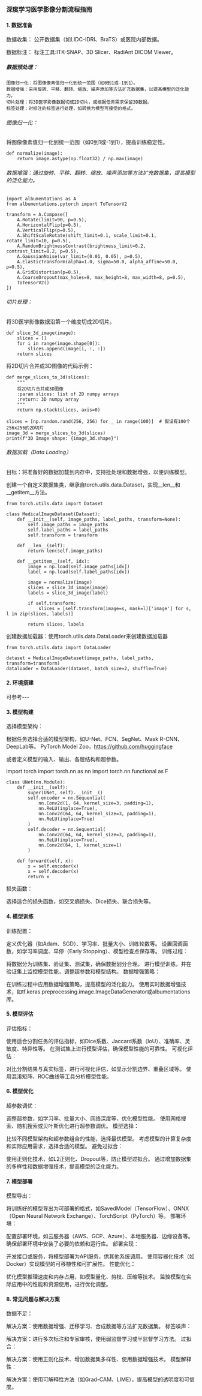 ### 深度学习医学影像分割流程指南

#### 1. 数据准备
数据收集：
公开数据集（如LIDC-IDRI、BraTS）或医院内部数据。

数据标注：
标注工具:ITK-SNAP、3D Slicer、RadiAnt DICOM Viewer。

##### 数据预处理：

	图像归一化：将图像像素值归一化到统一范围（如0到1或-1到1）。
	数据增强：采用旋转、平移、翻转、缩放、噪声添加等方法扩充数据集，以提高模型的泛化能力。
	切片处理：将3D医学影像数据切成2D切片，或根据任务需求保留3D数据。
	标签处理：对标注的标签进行处理，如转换为模型可接受的格式。
 
###### 图像归一化：

将图像像素值归一化到统一范围（如0到1或-1到1），提高训练稳定性。

	def normalize(image):
	    return image.astype(np.float32) / np.max(image)
	 
###### 数据增强：通过旋转、平移、翻转、缩放、噪声添加等方法扩充数据集，提高模型的泛化能力。
	import albumentations as A
	from albumentations.pytorch import ToTensorV2
	
	transform = A.Compose([
	    A.Rotate(limit=90, p=0.5),
	    A.HorizontalFlip(p=0.5),
	    A.VerticalFlip(p=0.5),
	    A.ShiftScaleRotate(shift_limit=0.1, scale_limit=0.1, rotate_limit=10, p=0.5),
	    A.RandomBrightnessContrast(brightness_limit=0.2, contrast_limit=0.2, p=0.5),
	    A.GaussianNoise(var_limit=(0.01, 0.05), p=0.5),
	    A.ElasticTransform(alpha=1.0, sigma=50.0, alpha_affine=50.0, p=0.5),
	    A.GridDistortion(p=0.5),
	    A.CoarseDropout(max_holes=8, max_height=8, max_width=8, p=0.5),
	    ToTensorV2()
	])
###### 切片处理：

将3D医学影像数据沿第一个维度切成2D切片。

	def slice_3d_image(image):
	    slices = []
	    for i in range(image.shape[0]):
	        slices.append(image[i, :, :])
	    return slices
	 
将2D切片合并成3D图像的代码示例：

	def merge_slices_to_3d(slices):
	    """
	    将2D切片合并成3D图像
	    :param slices: list of 2D numpy arrays
	    :return: 3D numpy array
	    """
	    return np.stack(slices, axis=0)
	
	slices = [np.random.rand(256, 256) for _ in range(100)]  # 假设有100个256x256的2D切片
	image_3d = merge_slices_to_3d(slices)
	print(f"3D Image shape: {image_3d.shape}")



###### 数据加载（Data Loading）

目标：将准备好的数据加载到内存中，支持批处理和数据增强，以便训练模型。

创建一个自定义数据集类，继承自torch.utils.data.Dataset，实现__len__和__getitem__方法。

	from torch.utils.data import Dataset
	
	class MedicalImageDataset(Dataset):
	    def __init__(self, image_paths, label_paths, transform=None):
	        self.image_paths = image_paths
	        self.label_paths = label_paths
	        self.transform = transform
	
	    def __len__(self):
	        return len(self.image_paths)
	
	    def __getitem__(self, idx):
	        image = np.load(self.image_paths[idx])
	        label = np.load(self.label_paths[idx])
	
	        image = normalize(image)
	        slices = slice_3d_image(image)
	        labels = slice_3d_image(label)
	
	        if self.transform:
	            slices = [self.transform(image=s, mask=l)['image'] for s, l in zip(slices, labels)]
	
	        return slices, labels

创建数据加载器：使用torch.utils.data.DataLoader来创建数据加载器

	from torch.utils.data import DataLoader
	
	dataset = MedicalImageDataset(image_paths, label_paths, transform=transform)
	dataloader = DataLoader(dataset, batch_size=2, shuffle=True)



#### 2. 环境搭建
可参考---

#### 3. 模型构建
选择模型架构：

根据任务选择合适的模型架构，如U-Net、FCN、SegNet、Mask R-CNN、DeepLab等。
PyTorch Model Zoo，https://github.com/huggingface

或者定义模型的输入、输出、各层结构和超参数。

import torch
import torch.nn as nn
import torch.nn.functional as F

	class UNet(nn.Module):
	    def __init__(self):
	        super(UNet, self).__init__()
	        self.encoder = nn.Sequential(
	            nn.Conv2d(1, 64, kernel_size=3, padding=1),
	            nn.ReLU(inplace=True),
	            nn.Conv2d(64, 64, kernel_size=3, padding=1),
	            nn.ReLU(inplace=True)
	        )
	        self.decoder = nn.Sequential(
	            nn.Conv2d(64, 64, kernel_size=3, padding=1),
	            nn.ReLU(inplace=True),
	            nn.Conv2d(64, 1, kernel_size=1)
	        )
	
	    def forward(self, x):
	        x = self.encoder(x)
	        x = self.decoder(x)
	        return x


损失函数：

选择适合的损失函数，如交叉熵损失、Dice损失、联合损失等。

#### 4. 模型训练
训练配置：

定义优化器（如Adam、SGD）、学习率、批量大小、训练轮数等。
设置回调函数，如学习率调度、早停（Early Stopping）、模型检查点保存等。
训练过程：

将数据分为训练集、验证集、测试集，确保数据划分合理。
进行模型训练，并在验证集上监控模型性能，调整超参数和模型结构。
数据增强策略：

在训练过程中应用数据增强策略，提高模型的泛化能力。
使用实时数据增强技术，如tf.keras.preprocessing.image.ImageDataGenerator或albumentations库。
#### 5. 模型评估
评估指标：

使用适合分割任务的评估指标，如Dice系数、Jaccard系数（IoU）、准确率、灵敏度、特异性等。
在测试集上进行模型评估，确保模型性能的可靠性。
可视化评估：

对比分割结果与真实标签，进行可视化评估，如显示分割边界、重叠区域等。
使用混淆矩阵、ROC曲线等工具分析模型性能。
#### 6. 模型优化
超参数调优：

调整超参数，如学习率、批量大小、网络深度等，优化模型性能。
使用网格搜索、随机搜索或贝叶斯优化进行超参数调优。
模型选择：

比较不同模型架构和超参数组合的性能，选择最优模型。
考虑模型的计算复杂度和实际应用需求，选择合适的模型。
避免过拟合：

使用正则化技术，如L2正则化、Dropout等，防止模型过拟合。
通过增加数据集的多样性和数据增强技术，提高模型的泛化能力。
#### 7. 模型部署
模型导出：

将训练好的模型导出为可部署的格式，如SavedModel（TensorFlow）、ONNX（Open Neural Network Exchange）、TorchScript（PyTorch）等。
部署环境：

配置部署环境，如云服务器（AWS、GCP、Azure）、本地服务器、边缘设备等。
确保部署环境中安装了必要的依赖和运行库。
部署实现：

开发接口或服务，将模型部署为API服务，供其他系统调用。
使用容器化技术（如Docker）实现模型的可移植性和可扩展性。
性能优化：

优化模型推理速度和内存占用，如模型量化、剪枝、压缩等技术。
监控模型在实际应用中的性能和资源使用，进行优化调整。
#### 8. 常见问题与解决方案
数据不足：

解决方案：使用数据增强、迁移学习、合成数据等方法扩充数据集。
标签噪声：

解决方案：进行多次标注和专家审核，使用弱监督学习或半监督学习方法。
过拟合：

解决方案：使用正则化技术、增加数据集多样性、使用数据增强技术。
模型解释性：

解决方案：使用可解释性方法（如Grad-CAM、LIME），提高模型的透明度和可信度。
